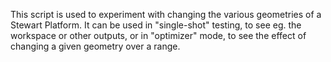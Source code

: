 This script is used to experiment with changing the various geometries of a Stewart Platform. It can be used in "single-shot" testing, to see eg. the workspace or other outputs, or in "optimizer" mode, to see the effect of changing a given geometry over a range.